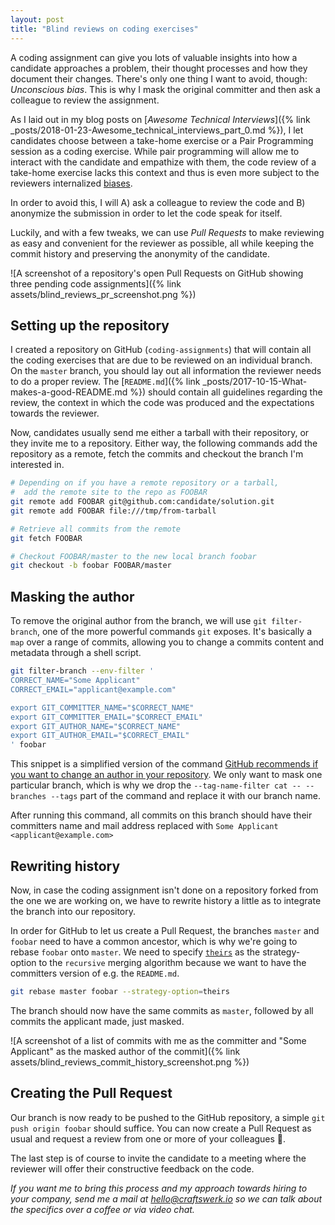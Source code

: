 ```yaml
---
layout: post
title: "Blind reviews on coding exercises"
---
```

A coding assignment can give you lots of valuable insights into how a candidate approaches a problem, their thought processes and how they document their changes. There's only one thing I want to avoid, though: *Unconscious bias*. This is why I mask the original committer and then ask a colleague to review the assignment.

As I laid out in my blog posts on [*Awesome Technical Interviews*]({% link _posts/2018-01-23-Awesome_technical_interviews_part_0.md %}), I let candidates choose between a take-home exercise or a Pair Programming session as a coding exercise. While pair programming will allow me to interact with the candidate and empathize with them, the code review of a take-home exercise lacks this context and thus is even more subject to the reviewers internalized [biases](http://blog.dizzyd.com/blog/2014/11/24/bias/).

In order to avoid this, I will A) ask a colleague to review the code and B) anonymize the submission in order to let the code speak for itself.

Luckily, and with a few tweaks, we can use *Pull Requests* to make reviewing as easy and convenient for the reviewer as possible, all while keeping the commit history and preserving the anonymity of the candidate.

![A screenshot of a repository's open Pull Requests on GitHub showing three pending code assignments]({% link assets/blind_reviews_pr_screenshot.png %})

## Setting up the repository

I created a repository on GitHub (`coding-assignments`) that will contain all the coding exercises that are due to be reviewed on an individual branch.
On the `master` branch, you should lay out all information the reviewer needs to do a proper review. The [`README.md`]({% link _posts/2017-10-15-What-makes-a-good-README.md %}) should contain all guidelines regarding the review, the context in which the code was produced and the expectations towards the reviewer.

Now, candidates usually send me either a tarball with their repository, or they invite me to a repository. Either way, the following commands add the repository as a remote, fetch the commits and checkout the branch I'm interested in.

```sh
# Depending on if you have a remote repository or a tarball,
#  add the remote site to the repo as FOOBAR
git remote add FOOBAR git@github.com:candidate/solution.git
git remote add FOOBAR file:///tmp/from-tarball

# Retrieve all commits from the remote
git fetch FOOBAR

# Checkout FOOBAR/master to the new local branch foobar
git checkout -b foobar FOOBAR/master
```

## Masking the author

To remove the original author from the branch, we will use `git filter-branch`, one of the more powerful commands `git` exposes. It's basically a `map` over a range of commits, allowing you to change a commits content and metadata through a shell script.

```sh
git filter-branch --env-filter '
CORRECT_NAME="Some Applicant"
CORRECT_EMAIL="applicant@example.com"

export GIT_COMMITTER_NAME="$CORRECT_NAME"
export GIT_COMMITTER_EMAIL="$CORRECT_EMAIL"
export GIT_AUTHOR_NAME="$CORRECT_NAME"
export GIT_AUTHOR_EMAIL="$CORRECT_EMAIL"
' foobar
```

This snippet is a simplified version of the command [GitHub recommends if you want to change an author in your repository](https://help.github.com/articles/changing-author-info/). We only want to mask one particular branch, which is why we drop the `--tag-name-filter cat -- --branches --tags` part of the command and replace it with our branch name.

After running this command, all commits on this branch should have their committers name and mail address replaced with `Some Applicant <applicant@example.com>`

## Rewriting history

Now, in case the coding assignment isn't done on a repository forked from the one we are working on, we have to rewrite history a little as to integrate the branch into our repository.

In order for GitHub to let us create a Pull Request, the branches `master` and `foobar` need to have a common ancestor, which is why we're going to rebase `foobar` onto `master`. We need to specify  [`theirs`](https://git-scm.com/docs/merge-strategies#merge-strategies-ours) as the strategy-option to the `recursive` merging algorithm because we want to have the committers version of e.g. the `README.md`.

```sh
git rebase master foobar --strategy-option=theirs
```

The branch should now have the same commits as `master`, followed by all commits the applicant made, just masked.

![A screenshot of a list of commits with me as the committer and "Some Applicant" as the masked author of the commit]({% link assets/blind_reviews_commit_history_screenshot.png %})

## Creating the Pull Request

Our branch is now ready to be pushed to the GitHub repository, a simple `git push origin foobar` should suffice. You can now create a Pull Request as usual and request a review from one or more of your colleagues 🎉.

The last step is of course to invite the candidate to a meeting where the reviewer will offer their constructive feedback on the code.

*If you want me to bring this process and my approach towards hiring to your company, send me a mail at [hello@craftswerk.io](mailto:hello@craftswerk.io) so we can talk about the specifics over a coffee or via video chat.*
